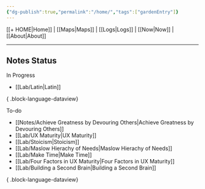 ```yaml
---
{"dg-publish":true,"permalink":"/home/","tags":["gardenEntry"]}
---
```



[[+ HOME\|Home]] | [[Maps\|Maps]] | [[Logs\|Logs]] | [[Now\|Now]] | [[About\|About]]

---

## Notes Status
In Progress
- [[Lab/Latin\|Latin]]

{ .block-language-dataview}

To-do
- [[Notes/Achieve Greatness by Devouring Others\|Achieve Greatness by Devouring Others]]
- [[Lab/UX Maturity\|UX Maturity]]
- [[Lab/Stoicism\|Stoicism]]
- [[Lab/Maslow Hierachy of Needs\|Maslow Hierachy of Needs]]
- [[Lab/Make Time\|Make Time]]
- [[Lab/Four Factors in UX Maturity\|Four Factors in UX Maturity]]
- [[Lab/Building a Second Brain\|Building a Second Brain]]

{ .block-language-dataview}